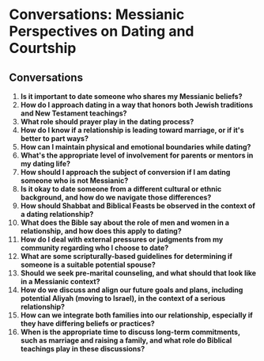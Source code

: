 # Conversations: Messianic Perspectives on Dating and Courtship

## Conversations

1. **Is it important to date someone who shares my Messianic beliefs?**
2. **How do I approach dating in a way that honors both Jewish traditions and New Testament teachings?**
3. **What role should prayer play in the dating process?**
4. **How do I know if a relationship is leading toward marriage, or if it's better to part ways?**
5. **How can I maintain physical and emotional boundaries while dating?**
6. **What's the appropriate level of involvement for parents or mentors in my dating life?**
7. **How should I approach the subject of conversion if I am dating someone who is not Messianic?**
8. **Is it okay to date someone from a different cultural or ethnic background, and how do we navigate those differences?**
9. **How should Shabbat and Biblical Feasts be observed in the context of a dating relationship?**
10. **What does the Bible say about the role of men and women in a relationship, and how does this apply to dating?**
11. **How do I deal with external pressures or judgments from my community regarding who I choose to date?**
12. **What are some scripturally-based guidelines for determining if someone is a suitable potential spouse?**
13. **Should we seek pre-marital counseling, and what should that look like in a Messianic context?**
14. **How do we discuss and align our future goals and plans, including potential Aliyah (moving to Israel), in the context of a serious relationship?**
15. **How can we integrate both families into our relationship, especially if they have differing beliefs or practices?**
16. **When is the appropriate time to discuss long-term commitments, such as marriage and raising a family, and what role do Biblical teachings play in these discussions?**
